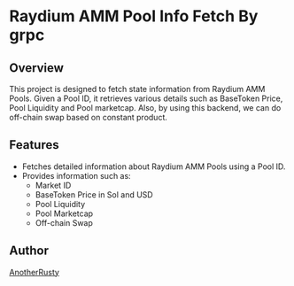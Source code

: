 # Raydium AMM Pool Info Fetch By grpc

## Overview

This project is designed to fetch state information from Raydium AMM Pools. Given a Pool ID, it retrieves various details such as BaseToken Price, Pool Liquidity and Pool marketcap. Also, by using this backend, we can do off-chain swap based on constant product.

## Features

- Fetches detailed information about Raydium AMM Pools using a Pool ID.
- Provides information such as:
  - Market ID
  - BaseToken Price in Sol and USD
  - Pool Liquidity
  - Pool Marketcap
  - Off-chain Swap

## Author
[AnotherRusty](https://t.me/idioRusty)
